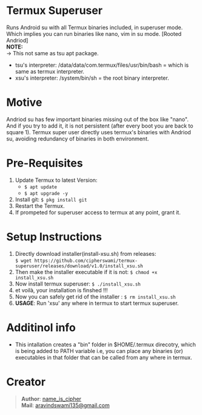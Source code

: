 # Termux Superuser
Runs Android su with all Termux binaries included, in superuser mode. Which implies you can run binaries like nano, vim in su mode. 
[Rooted Andriod]   
**NOTE:**  
 -> This not same as tsu apt package.
 - tsu's interpreter: /data/data/com.termux/files/usr/bin/bash = which is same as termux interpreter.
 - xsu's interpreter: /system/bin/sh = the root binary interpreter.  
# Motive
Andriod su has few important binaries missing out of the box like "nano". And if you try to add it, it is not persistent (after every boot you are back to square 1).
Termux super user directly uses termux's binaries with Andriod su, avoiding redundancy of binaries in both environment.

# Pre-Requisites
1. Update Termux to latest Version:
    - `$ apt update`
    - `$ apt upgrade -y`
2. Install git: `$ pkg install git`
3. Restart the Termux.
4. If prompeted for superuser access to termux at any point, grant it.

# Setup Instructions
1. Directly download installer(install-xsu.sh) from releases:    
   `$ wget https://github.com/cipherswami/termux-superuser/releases/download/v1.0/install_xsu.sh`   
2. Then make the installer executable if it is not: `$ chmod +x install_xsu.sh`
3. Now install termux superuser: `$ ./install_xsu.sh`
4. et voilà, your installation is finshed !!!  
5. Now you can safely get rid of the installer : `$ rm install_xsu.sh`
6. **USAGE**: Run 'xsu' any where in termux to start termux superuser.

# Additinol info
- This intallation creates a "bin" folder in $HOME/.termux direcotry, which is being added to PATH variable i.e, you can place any binaries (or) executables in that folder that can be called from any where in termux.

# Creator
> **Author**: [name_is_cipher](https://github.com/name-is-cipher)  
> **Mail**: aravindswami135@gmail.com
